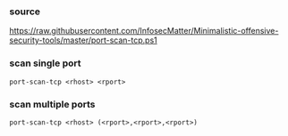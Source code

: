 ### source
https://raw.githubusercontent.com/InfosecMatter/Minimalistic-offensive-security-tools/master/port-scan-tcp.ps1  

### scan single port
```
port-scan-tcp <rhost> <rport>
```

### scan multiple ports
```
port-scan-tcp <rhost> (<rport>,<rport>,<rport>)
```

